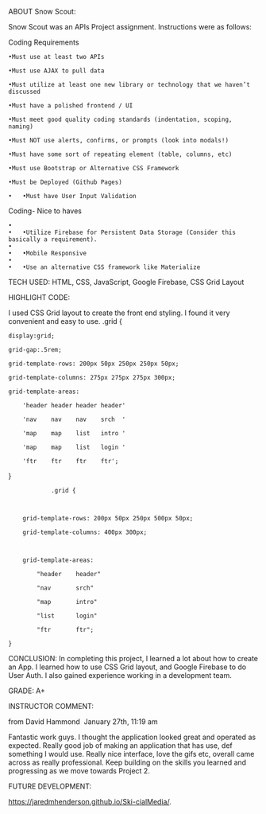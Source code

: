 

ABOUT Snow Scout:

Snow Scout was an APIs Project assignment. Instructions were as follows:

Coding Requirements

	•Must use at least two APIs

	•Must use AJAX to pull data

	•Must utilize at least one new library or technology that we haven’t discussed

	•Must have a polished frontend / UI 

	•Must meet good quality coding standards (indentation, scoping, naming)

	•Must NOT use alerts, confirms, or prompts (look into modals!)

	•Must have some sort of repeating element (table, columns, etc)

	•Must use Bootstrap or Alternative CSS Framework

	•Must be Deployed (Github Pages)

	•	•Must have User Input Validation 

Coding- Nice to haves

	•	
	•	•Utilize Firebase for Persistent Data Storage (Consider this 	basically a requirement).
	•	
	•	•Mobile Responsive
	•	
	•	•Use an alternative CSS framework like Materialize



TECH USED: HTML, CSS, JavaScript, Google Firebase, CSS Grid Layout

HIGHLIGHT CODE:

I used CSS Grid layout to create the front end styling. I found it very convenient and easy to use.
.grid {

	

	display:grid;

	grid-gap:.5rem;

	grid-template-rows: 200px 50px 250px 250px 50px;

	grid-template-columns: 275px 275px 275px 300px;		

	grid-template-areas:

		'header header header header'

		'nav    nav    nav    srch  '

		'map    map    list   intro '

		'map    map    list   login '

		'ftr    ftr    ftr    ftr';

	

}

				.grid {

		

		grid-template-rows: 200px 50px 250px 500px 50px;

		grid-template-columns: 400px 300px;



		grid-template-areas:

			"header    header"

			"nav       srch"

			"map       intro"   

			"list      login"

			"ftr       ftr";

	}


CONCLUSION: 
	In completing this project, I learned a lot about how to create an App. I learned how to use CSS Grid layout, and Google Firebase to do User Auth. I also gained experience working in a development team.

GRADE: A+

INSTRUCTOR COMMENT:

from David Hammond 
January 27th, 11:19 am

Fantastic work guys. I thought the application looked great and operated as expected. Really good job of making an application that has use, def something I would use. Really nice interface, love the gifs etc, overall came across as really professional. Keep building on the skills you learned and progressing as we move towards Project 2.

FUTURE DEVELOPMENT:

https://jaredmhenderson.github.io/Ski-cialMedia/.
